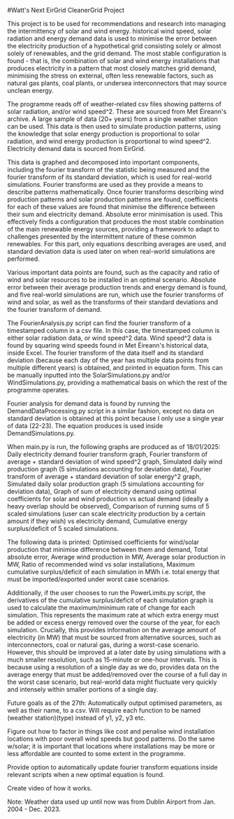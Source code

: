 #Watt's Next EirGrid CleanerGrid Project

This project is to be used for recommendations and research into managing the intermittency of solar and wind energy. 
historical wind speed, solar radiation and energy demand data is used to
minimise the error between the electricity production of a hypothetical grid consisting solely or almost solely of renewables,
and the grid demand. The most stable configuration is found - that is, the combination of solar
and wind energy installations that produces electricity in a pattern that most closely matches grid demand, minimising the stress on external, often less
renewable factors, such as natural gas plants, coal plants, or undersea interconnectors that may source unclean energy.

The programme reads off of weather-related csv files showing patterns of solar radiation, and/or wind speed^2. These are sourced from Met Éireann's archive.
A large sample of data (20+ years) from a single weather station can be used. This data is then used to simulate
production patterns, using the knowledge that solar energy production is proportional to solar radiation, and wind energy production is proportional to wind speed^2.
Electricity demand data is sourced from EirGrid.

This data is graphed and decomposed into important components, including the fourier transform of the statistic being measured and the fourier transform of its standard deviation, which
is used for real-world simulations. Fourier transforms are used as they provide a means to describe patterns mathematically. Once fourier transforms describing wind production patterns and 
solar production patterns are found, coefficients for each of these values are found that minimise the difference between their sum and electricity demand. Absolute error minimisation is used.
This effectively finds a configuration that produces the most stable combination of the main renewable energy sources, providing a framework to adapt to challenges presented by the intermittent nature 
of these common renewables. For this part, only equations describing averages are used, and standard deviation data is used later on when real-world simulations are performed.

Various important data points are found, such as the capacity and ratio of wind and solar resources to be installed in an optimal scenario. Absolute error between their average production trends and 
energy demand is found, and five real-world simulations are run, which use the fourier transforms of wind and solar, as well as the transforms of their standard deviations and the fourier transform of demand.

The FourierAnalysis.py script can find the fourier transform of a timestamped column in a csv file. In this case, the timestamped column is either solar radiation data, or wind speed^2 data.
Wind speed^2 data is found by squaring wind speeds found in Met Éireann's historical data, inside Excel. The fourier transform of the data itself and its standard deviation (because each day of the year
has multiple data points from multiple different years) is obtained, and printed in equation form. This can be manually inputted into the SolarSimulations.py and/or WindSimulations.py, providing a mathematical basis
on which the rest of the programme operates.

Fourier analysis for demand data is found by running the DemandDataProcessing.py script in a similar fashion, except no data on standard deviation is obtained at this point because I only use
a single year of data (22-23). The equation produces is used inside DemandSimulations.py.

When main.py is run, the following graphs are produced as of 18/01/2025:
Daily electricity demand fourier transform graph,
Fourier transform of average + standard deviation of wind speed^2 graph,
Simulated daily wind production graph (5 simulations accounting for deviation data),
Fourier transform of average + standard deviation of solar energy^2 graph,
Simulated daily solar production graph (5 simulations accounting for deviation data),
Graph of sum of electricity demand using optimal coefficients for solar and wind production vs actual demand (ideally a heavy overlap should be observed),
Comparison of running sums of 5 scaled simulations (user can scale electricity production by a certain amount if they wish) vs electricity demand,
Cumulative energy surplus/deficit of 5 scaled simulations.

The following data is printed:
Optimised coefficients for wind/solar production that minimise difference between them and demand,
Total absolute error,
Average wind production in MW,
Average solar production in MW,
Ratio of recommended wind vs solar installations,
Maximum cumulative surplus/deficit of each simulation in MWh i.e. total energy that must be imported/exported under worst case scenarios.

Additionally, if the user chooses to run the PowerLimits.py script, the derivatives of the cumulative surplus/deficit of each simulation graph is used to calculate the maximum/minimum rate
of change for each simulation. This represents the maximum rate at which extra energy must be added or excess energy removed over the course of the year, for each simulation. 
Crucially, this provides information on the average amount of electricity (in MW) that must be sourced from alternative sources, such as interconnectors, coal or natural gas, during a worst-case scenario.
However, this should be improved at a later date by using simulations with a much smaller resolution, such as 15-minute or one-hour intervals. This is because using a resolution of a single day as
we do, provides data on the average energy that must be added/removed over the course of a full day in the worst case scenario, but real-world data might fluctuate very quickly and intensely within smaller
portions of a single day.

Future goals as of the 27th:
Automatically output optimised parameters, as well as their name, to a csv. Will require each function to be named (weather station)(type) instead of y1, y2, y3 etc.

Figure out how to factor in things like cost and penalise wind installation locations with poor overall wind speeds but good patterns. Do the same w/solar; it is important that locations where installations may be more or less affordable are counted to some extent in the programme.

Provide option to automatically update fourier transform equations inside relevant scripts when a new optimal equation is found.

Create video of how it works.

Note: Weather data used up until now was from Dublin Airport from Jan. 2004 - Dec. 2023.
